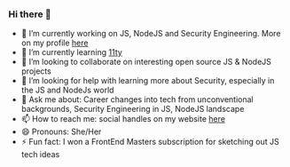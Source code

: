 ### Hi there 👋

- 🔭 I’m currently working on JS, NodeJS and Security Engineering. More on my profile [here](https://www.charlottebrf.dev/profile)
- 🌱 I’m currently learning [11ty](https://www.11ty.dev/)
- 👯 I’m looking to collaborate on interesting open source JS & NodeJS projects
- 🤔 I’m looking for help with learning more about Security, especially in the JS and NodeJs world
- 💬 Ask me about: Career changes into tech from unconventional backgrounds, Security Engineering in JS, NodeJS landscape
- 📫 How to reach me: social handles on my website [here](https://www.charlottebrf.dev/)
- 😄 Pronouns: She/Her
- ⚡ Fun fact: I won a FrontEnd Masters subscription for sketching out JS tech ideas


